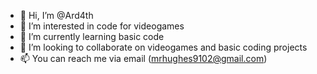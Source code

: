 - 👋 Hi, I’m @Ard4th
- 👀 I’m interested in code for videogames
- 🌱 I’m currently learning basic code
- 💞️ I’m looking to collaborate on videogames and basic coding projects
- 📫 You can reach me via email (mrhughes9102@gmail.com)

<!---
Ard4th/Ard4th is a ✨ special ✨ repository because its `README.md` (this file) appears on your GitHub profile.
You can click the Preview link to take a look at your changes.
--->
